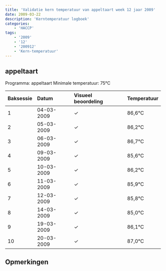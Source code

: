 ```yaml
---
title: 'Validatie kern temperatuur van appeltaart week 12 jaar 2009'
date: 2009-03-22
description: 'Kerntemperatuur logboek'
categories:
    - 'HACCP'
tags:
    - '2009'
    - '12'
    - '200912'
    - 'Kern-temperatuur'
---
```


## appeltaart

Programma: appeltaart
Minimale temperatuur: 75°C

| Baksessie | Datum | Visueel beoordeling | Temperatuur |
|:---|:---|:---|:---|
| 1 | 04-03-2009 | &check; | 86,6°C |
| 2 | 05-03-2009 | &check; | 86,2°C |
| 3 | 06-03-2009 | &check; | 86,7°C |
| 4 | 09-03-2009 | &check; | 85,6°C |
| 5 | 10-03-2009 | &check; | 86,2°C |
| 6 | 11-03-2009 | &check; | 85,9°C |
| 7 | 12-03-2009 | &check; | 85,8°C |
| 8 | 14-03-2009 | &check; | 85,0°C |
| 9 | 19-03-2009 | &check; | 86,1°C |
| 10 | 20-03-2009 | &check; | 87,0°C |

## Opmerkingen



